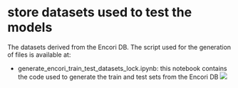 # store datasets used to test the models

The datasets derived from the Encori DB. The script used for the generation of files is available at:

- generate_encori_train_test_datasets_lock.ipynb: this notebook contains the code used to generate the train and test sets from the Encori DB [![](https://colab.research.google.com/assets/colab-badge.svg)](https://github.com/ML-Bioinfo-CEITEC/mirna_binding/blob/master/notebook/generate_encori_train_test_datasets_lock.ipynb)
